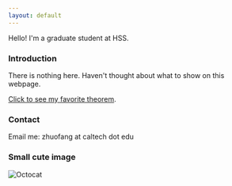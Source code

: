 ```yaml
---
layout: default
---
```


Hello! I'm a graduate student at HSS.

### Introduction

There is nothing here. Haven't thought about what to show on this webpage.


[Click to see my favorite theorem](https://en.wikipedia.org/wiki/Spectral_theorem).

### Contact

Email me: zhuofang at caltech dot edu



### Small cute image

![Octocat](https://github.githubassets.com/images/icons/emoji/octocat.png)


